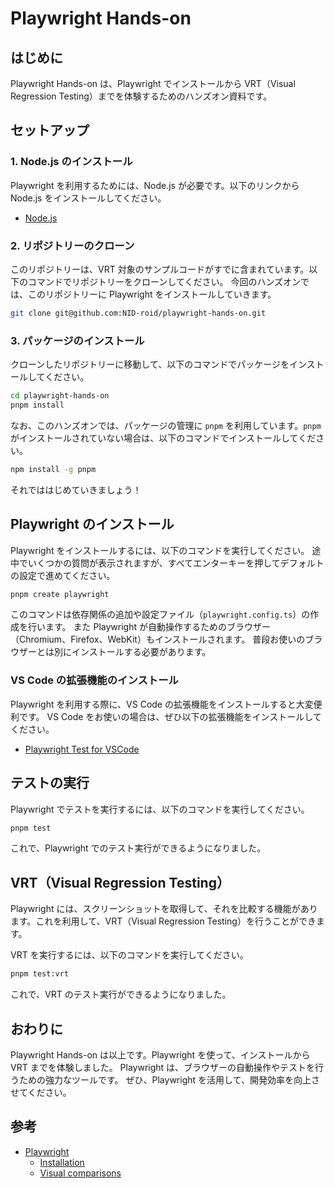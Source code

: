 # Playwright Hands-on

## はじめに

Playwright Hands-on は、Playwright でインストールから VRT（Visual Regression Testing）までを体験するためのハンズオン資料です。

## セットアップ

### 1. Node.js のインストール

Playwright を利用するためには、Node.js が必要です。以下のリンクから Node.js をインストールしてください。

- [Node.js](https://nodejs.org/)

### 2. リポジトリーのクローン

このリポジトリーは、VRT 対象のサンプルコードがすでに含まれています。以下のコマンドでリポジトリーをクローンしてください。
今回のハンズオンでは、このリポジトリーに Playwright をインストールしていきます。

```bash
git clone git@github.com:NID-roid/playwright-hands-on.git
```

### 3. パッケージのインストール

クローンしたリポジトリーに移動して、以下のコマンドでパッケージをインストールしてください。

```bash
cd playwright-hands-on
pnpm install
```

なお、このハンズオンでは、パッケージの管理に `pnpm` を利用しています。`pnpm` がインストールされていない場合は、以下のコマンドでインストールしてください。

```bash
npm install -g pnpm
```

それでははじめていきましょう！

## Playwright のインストール

Playwright をインストールするには、以下のコマンドを実行してください。
途中でいくつかの質問が表示されますが、すべてエンターキーを押してデフォルトの設定で進めてください。

```bash
pnpm create playwright
```

このコマンドは依存関係の追加や設定ファイル（`playwright.config.ts`）の作成を行います。
また Playwright が自動操作するためのブラウザー（Chromium、Firefox、WebKit）もインストールされます。
普段お使いのブラウザーとは別にインストールする必要があります。

### VS Code の拡張機能のインストール

Playwright を利用する際に、VS Code の拡張機能をインストールすると大変便利です。
VS Code をお使いの場合は、ぜひ以下の拡張機能をインストールしてください。

- [Playwright Test for VSCode](https://marketplace.visualstudio.com/items?itemName=ms-playwright.playwright)

## テストの実行

Playwright でテストを実行するには、以下のコマンドを実行してください。

```bash
pnpm test
```

これで、Playwright でのテスト実行ができるようになりました。

## VRT（Visual Regression Testing）

Playwright には、スクリーンショットを取得して、それを比較する機能があります。これを利用して、VRT（Visual Regression Testing）を行うことができます。

VRT を実行するには、以下のコマンドを実行してください。

```bash
pnpm test:vrt
```

これで、VRT のテスト実行ができるようになりました。

## おわりに

Playwright Hands-on は以上です。Playwright を使って、インストールから VRT までを体験しました。
Playwright は、ブラウザーの自動操作やテストを行うための強力なツールです。
ぜひ、Playwright を活用して、開発効率を向上させてください。

## 参考

- [Playwright](https://playwright.dev/)
  - [Installation](https://playwright.dev/docs/intro)
  - [Visual comparisons](https://playwright.dev/docs/test-snapshots)
